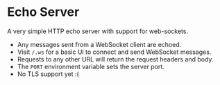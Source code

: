# Echo Server

A very simple HTTP echo server with support for web-sockets.

- Any messages sent from a WebSocket client are echoed.
- Visit `/.ws` for a basic UI to connect and send WebSocket messages.
- Requests to any other URL will return the request headers and body.
- The `PORT` environment variable sets the server port.
- No TLS support yet :(
